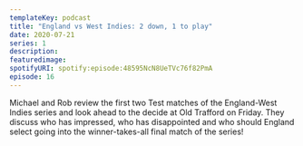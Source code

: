 ```yaml
---
templateKey: podcast
title: "England vs West Indies: 2 down, 1 to play"
date: 2020-07-21
series: 1
description: 
featuredimage: 
spotifyURI: spotify:episode:48595NcN8UeTVc76f82PmA
episode: 16
---
```

Michael and Rob review the first two Test matches of the England-West Indies series and look ahead to the decide at Old Trafford on Friday. They discuss who has impressed, who has disappointed and who should England select going into the winner-takes-all final match of the series!